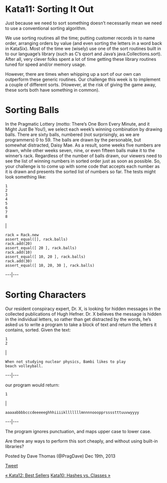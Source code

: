 # Kata11: Sorting It Out

Just because we need to sort something doesn’t necessarily mean we need to use
a conventional sorting algorithm.

We use sorting routines all the time; putting customer records in to name
order, arranging orders by value (and even sorting the letters in a word back
in KataSix). Most of the time we (wisely) use one of the sort routines built
in to our language’s library (such as C’s qsort and Java’s
java.Collections.sort). After all, very clever folks spent a lot of time
getting these library routines tuned for speed and/or memory usage.

However, there are times when whipping up a sort of our own can outperform
these generic routines. Our challenge this week is to implement a couple of
different sorts. (However, at the risk of giving the game away, these sorts
both have something in common).

# Sorting Balls

In the Pragmatic Lottery (motto: There’s One Born Every Minute, and it Might
Just Be You!), we select each week’s winning combination by drawing balls.
There are sixty balls, numbered (not surprisingly, as we are programmers) 0 to
59. The balls are drawn by the personable, but somewhat distracted, Daisy Mae.
As a result, some weeks five numbers are drawn, while other weeks seven, nine,
or even fifteen balls make it to the winner’s rack. Regardless of the number
of balls drawn, our viewers need to see the list of winning numbers in sorted
order just as soon as possible. So, your challenge is to come up with some
code that accepts each number as it is drawn and presents the sorted list of
numbers so far. The tests might look something like:

    
    
    1
    2
    3
    4
    5
    6
    7
    8
    

|

    
    
    rack = Rack.new
    assert_equal([], rack.balls)
    rack.add(20)
    assert_equal([ 20 ], rack.balls)
    rack.add(10)
    assert_equal([ 10, 20 ], rack.balls)
    rack.add(30)
    assert_equal([ 10, 20, 30 ], rack.balls)
      
  
---|---  
  
# Sorting Characters

Our resident conspiracy expert, Dr. X, is looking for hidden messages in the
collected publications of Hugh Hefner. Dr. X believes the message is hidden in
the individual letters, so rather than get distracted by the words, he’s asked
us to write a program to take a block of text and return the letters it
contains, sorted. Given the text:

    
    
    1
    2
    

|

    
    
    When not studying nuclear physics, Bambi likes to play
    beach volleyball.
      
  
---|---  
  
our program would return:

    
    
    1
    

|

    
    
    aaaaabbbbcccdeeeeeghhhiiiiklllllllmnnnnooopprsssstttuuvwyyyy
      
  
---|---  
  
The program ignores punctuation, and maps upper case to lower case.

Are there any ways to perform this sort cheaply, and without using built-in
libraries?

Posted by Dave Thomas (@PragDave) Dec 19th, 2013

[Tweet](http://codekata.com//twitter.com/share)

[« Kata12: Best Sellers](http://codekata.com/kata/kata12-best-sellers/
"Previous Post: Kata12: Best Sellers") [Kata10: Hashes vs. Classes
»](http://codekata.com/kata/kata10-hashes-vs-classes/ "Next Post: Kata10:
Hashes vs. Classes")

